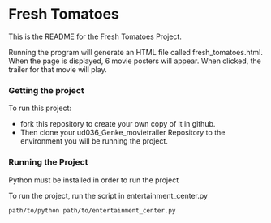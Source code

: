 # Fresh Tomatoes
This is the README for the Fresh Tomatoes Project.

Running the program will generate an HTML file called fresh_tomatoes.html. When the page is displayed, 6 movie posters will appear. When clicked, 
the trailer for that movie will play.

### Getting the project
To run this project:
* fork this repository to create your own copy of it in github.
* Then clone your ud036_Genke_movietrailer Repository to the environment you will be running the project. 

### Running the Project
Python must be installed in order to run the project

To run the project, run the script in entertainment_center.py

`path/to/python path/to/entertainment_center.py`


